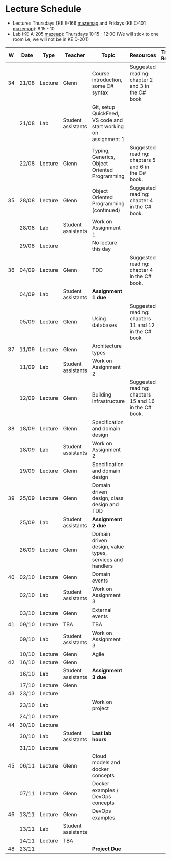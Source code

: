 # Lecture Schedule

- Lectures Thursdays (KE E-166 [mazemap](https://link.mazemap.com/lOKTYUPf) and Fridays (KE C-101 [mazemap](https://link.mazemap.com/xD9V0Axx)): 8.15 - 10
- Lab (KE A-205 [mazeap](https://link.mazemap.com/zfxeEQJe)): Thursdays 10:15 - 12:00 (We will stick to one room i.e, we will not be in KE D-201)


| W   | Date  | Type    | Teacher                      | Topic                                                           | Resources                                             | Travels / Remarks |
| --- | ----- | ------- | ---------------------------- | --------------------------------------------------------------- | ----------------------------------------------------- | ----------------- |
| 34  | 21/08 | Lecture | Glenn                        | Course introduction, some C# syntax                             | Suggested reading: chapter 2 and 3 in the C# book     |                   |
|     | 21/08 | Lab     | Student assistants           | Git, setup QuickFeed, VS code and start working on assignment 1 |                                                       |                   |
|     | 22/08 | Lecture | Glenn                        | Typing, Generics, Object Oriented Programming                   | Suggested reading: chapters 5 and 6 in the C# book.   |                   |
| 35  | 28/08 | Lecture | Glenn                        | Object Oriented Programming (continued)                         | Suggested reading: chapter 4 in the C# book.          |                   |
|     | 28/08 | Lab     | Student assistants           | Work on Assignment 1                                            |                                                       |                   |
|     | 29/08 | Lecture |                              | No lecture this day                                             |                                                       |                   |
| 36  | 04/09 | Lecture | Glenn                        | TDD                                                             | Suggested reading: chapter 4 in the C# book.          |                   |
|     | 04/09 | Lab     | Student assistants           | **Assignment 1 due**                                            |                                                       |                   |
|     | 05/09 | Lecture | Glenn                        | Using databases                                                 | Suggested reading: chapters 11 and 12 in the C# book  |                   |
| 37  | 11/09 | Lecture | Glenn                        | Architecture types                                              |                                                       |                   |
|     | 11/09 | Lab     | Student assistants           | Work on Assignment 2                                            |                                                       |                   |
|     | 12/09 | Lecture | Glenn                        | Building infrastructure                                         | Suggested reading: chapters 15 and 16 in the C# book. |                   |
| 38  | 18/09 | Lecture | Glenn                        | Specification and domain design                                 |                                                       |                   |
|     | 18/09 | Lab     | Student assistants           | Work on Assignment 2                                            |                                                       |                   |
|     | 19/09 | Lecture | Glenn                        | Specification and domain design                                 |                                                       |                   |
| 39  | 25/09 | Lecture | Glenn                        | Domain driven design, class design and TDD                      |                                                       |                   |
|     | 25/09 | Lab     | Student assistants           | **Assignment 2 due**                                            |                                                       |                   |
|     | 26/09 | Lecture | Glenn                        | Domain driven design, value types, services and handlers        |                                                       |                   |
| 40  | 02/10 | Lecture | Glenn                        | Domain events                                                   |                                                       |                   |
|     | 02/10 | Lab     | Student assistants           | Work on Assignment 3                                            |                                                       |                   |
|     | 03/10 | Lecture | Glenn                        | External events                                                 |                                                       |                   |
| 41  | 09/10 | Lecture | TBA                          | TBA                                                             |                                                       |                   |
|     | 09/10 | Lab     | Student assistants           | Work on Assignment 3                                            |                                                       |                   |
|     | 10/10 | Lecture | Glenn                        | Agile                                                           |                                                       |                   |
| 42  | 16/10 | Lecture | Glenn                        |                                                                 |                                                       |                   |
|     | 16/10 | Lab     | Student assistants           | **Assignment 3 due**                                            |                                                       |                   |
|     | 17/10 | Lecture | Glenn                        |                                                                 |                                                       |                   |
| 43  | 23/10 | Lecture |                         |                                               |                                                       |                   |
|     | 23/10 | Lab     |  | Work on project                                                 |                                                       |                   |
|     | 24/10 | Lecture |                         |                                               |                                                       |                   |
| 44  | 30/10 | Lecture |                         |                                                |                                                       |                   |
|     | 30/10 | Lab     | Student assistants | **Last lab hours**                                              |                                                       |                   |
|     | 31/10 | Lecture |                         |                                           |                                                       |                   |
| 45  | 06/11 | Lecture | Glenn                        | Cloud models and docker concepts                                |                                                       |                   |
|     | 07/11 | Lecture | Glenn                        | Docker examples / DevOps concepts                               |                                                       |                   |
| 46  | 13/11 | Lecture | Glenn                        | DevOps examples                                                 |                                                       |                   |
|     | 13/11 | Lab     | Student assistants           |                                                 |                                                       |                   |
|     | 14/11 | Lecture | TBA                          |                                                                 |                                                       |                   |
| 48  | 23/11 |  |                         | **Project Due**                                                |                                                       |                   |
